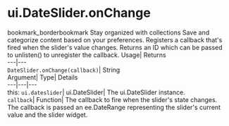  
#  ui.DateSlider.onChange 
bookmark_borderbookmark Stay organized with collections  Save and categorize content based on your preferences.
Registers a callback that's fired when the slider's value changes. 
Returns an ID which can be passed to unlisten() to unregister the callback.
Usage| Returns  
---|---  
`DateSlider.onChange(callback)`| String  
Argument| Type| Details  
---|---|---  
this: `ui.dateslider`| ui.DateSlider| The ui.DateSlider instance.  
`callback`| Function| The callback to fire when the slider's state changes. The callback is passed an ee.DateRange representing the slider's current value and the slider widget.  
